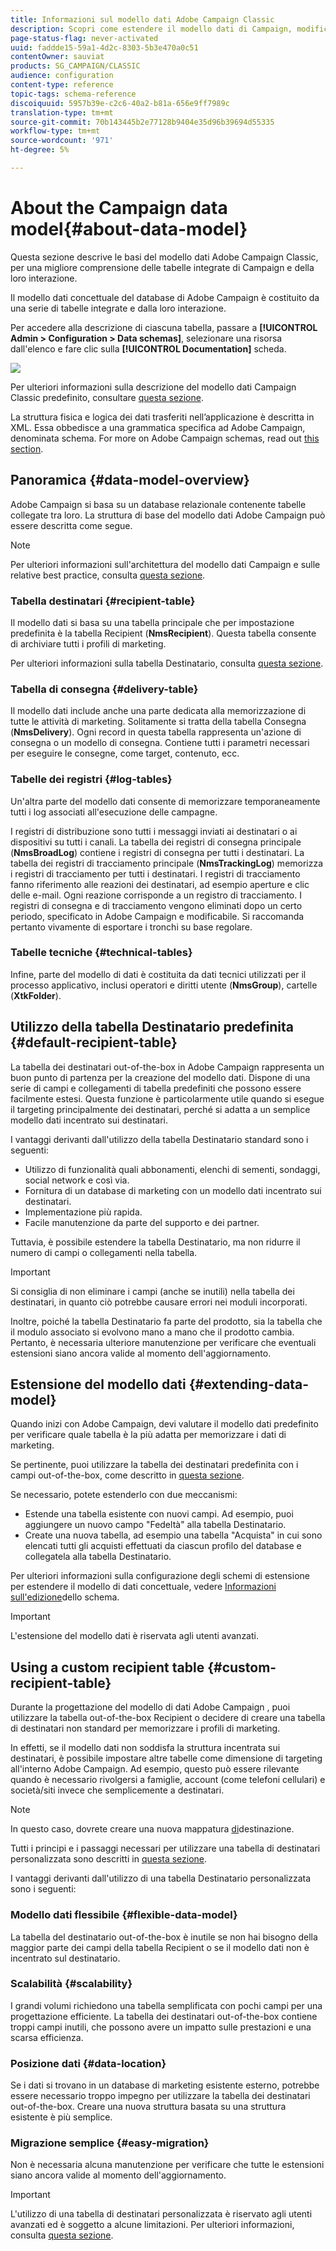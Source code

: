 ```yaml
---
title: Informazioni sul modello dati Adobe Campaign Classic
description: Scopri come estendere il modello dati di Campaign, modificare gli schemi, utilizzare le API e altro ancora.
page-status-flag: never-activated
uuid: faddde15-59a1-4d2c-8303-5b3e470a0c51
contentOwner: sauviat
products: SG_CAMPAIGN/CLASSIC
audience: configuration
content-type: reference
topic-tags: schema-reference
discoiquuid: 5957b39e-c2c6-40a2-b81a-656e9ff7989c
translation-type: tm+mt
source-git-commit: 70b143445b2e77128b9404e35d96b39694d55335
workflow-type: tm+mt
source-wordcount: '971'
ht-degree: 5%

---
```



# About the Campaign data model{#about-data-model}

Questa sezione descrive le basi del modello dati Adobe Campaign Classic, per una migliore comprensione delle tabelle integrate di Campaign e della loro interazione.

Il modello dati concettuale del database di Adobe Campaign è costituito da una serie di tabelle integrate e dalla loro interazione.

Per accedere alla descrizione di ciascuna tabella, passare a **[!UICONTROL Admin > Configuration > Data schemas]**, selezionare una risorsa dall&#39;elenco e fare clic sulla **[!UICONTROL Documentation]** scheda.

![](assets/data-model_documentation-tab.png)

Per ulteriori informazioni sulla descrizione del modello dati Campaign Classic predefinito, consultare [questa sezione](../../configuration/using/data-model-description.md).

La struttura fisica e logica dei dati trasferiti nell’applicazione è descritta in XML. Essa obbedisce a una grammatica specifica ad Adobe Campaign, denominata schema. For more on Adobe Campaign schemas, read out [this section](../../configuration/using/about-schema-reference.md).

## Panoramica {#data-model-overview}

 Adobe Campaign si basa su un database relazionale contenente tabelle collegate tra loro. La struttura di base del modello dati Adobe Campaign  può essere descritta come segue.

>[!NOTE]
>
>Per ulteriori informazioni sull&#39;architettura del modello dati Campaign e sulle relative best practice, consulta [questa sezione](../../configuration/using/data-model-best-practices.md#data-model-architecture).

### Tabella destinatari {#recipient-table}

Il modello dati si basa su una tabella principale che per impostazione predefinita è la tabella Recipient (**NmsRecipient**). Questa tabella consente di archiviare tutti i profili di marketing.

Per ulteriori informazioni sulla tabella Destinatario, consulta [questa sezione](#default-recipient-table).

### Tabella di consegna {#delivery-table}

Il modello dati include anche una parte dedicata alla memorizzazione di tutte le attività di marketing. Solitamente si tratta della tabella Consegna (**NmsDelivery**). Ogni record in questa tabella rappresenta un&#39;azione di consegna o un modello di consegna. Contiene tutti i parametri necessari per eseguire le consegne, come target, contenuto, ecc.

### Tabelle dei registri {#log-tables}

Un&#39;altra parte del modello dati consente di memorizzare temporaneamente tutti i log associati all&#39;esecuzione delle campagne.

I registri di distribuzione sono tutti i messaggi inviati ai destinatari o ai dispositivi su tutti i canali. La tabella dei registri di consegna principale (**NmsBroadLog**) contiene i registri di consegna per tutti i destinatari.
La tabella dei registri di tracciamento principale (**NmsTrackingLog**) memorizza i registri di tracciamento per tutti i destinatari. I registri di tracciamento fanno riferimento alle reazioni dei destinatari, ad esempio aperture e clic delle e-mail. Ogni reazione corrisponde a un registro di tracciamento.
I registri di consegna e di tracciamento vengono eliminati dopo un certo periodo, specificato in  Adobe Campaign e modificabile. Si raccomanda pertanto vivamente di esportare i tronchi su base regolare.

### Tabelle tecniche {#technical-tables}

Infine, parte del modello di dati è costituita da dati tecnici utilizzati per il processo applicativo, inclusi operatori e diritti utente (**NmsGroup**), cartelle (**XtkFolder**).

## Utilizzo della tabella Destinatario predefinita {#default-recipient-table}

La tabella dei destinatari out-of-the-box in  Adobe Campaign rappresenta un buon punto di partenza per la creazione del modello dati. Dispone di una serie di campi e collegamenti di tabella predefiniti che possono essere facilmente estesi. Questa funzione è particolarmente utile quando si esegue il targeting principalmente dei destinatari, perché si adatta a un semplice modello dati incentrato sui destinatari.

I vantaggi derivanti dall&#39;utilizzo della tabella Destinatario standard sono i seguenti:

* Utilizzo di funzionalità quali abbonamenti, elenchi di sementi, sondaggi, social network e così via.
* Fornitura di un database di marketing con un modello dati incentrato sui destinatari.
* Implementazione più rapida.
* Facile manutenzione da parte del supporto e dei partner.

Tuttavia, è possibile estendere la tabella Destinatario, ma non ridurre il numero di campi o collegamenti nella tabella.

>[!IMPORTANT]
>
>Si consiglia di non eliminare i campi (anche se inutili) nella tabella dei destinatari, in quanto ciò potrebbe causare errori nei moduli incorporati.

Inoltre, poiché la tabella Destinatario fa parte del prodotto, sia la tabella che il modulo associato si evolvono mano a mano che il prodotto cambia. Pertanto, è necessaria ulteriore manutenzione per verificare che eventuali estensioni siano ancora valide al momento dell&#39;aggiornamento.

## Estensione del modello dati {#extending-data-model}

Quando inizi con  Adobe Campaign, devi valutare il modello dati predefinito per verificare quale tabella è la più adatta per memorizzare i dati di marketing.

Se pertinente, puoi utilizzare la tabella dei destinatari predefinita con i campi out-of-the-box, come descritto in [questa sezione](#default-recipient-table).

Se necessario, potete estenderlo con due meccanismi:

* Estende una tabella esistente con nuovi campi. Ad esempio, puoi aggiungere un nuovo campo &quot;Fedeltà&quot; alla tabella Destinatario.
* Create una nuova tabella, ad esempio una tabella &quot;Acquista&quot; in cui sono elencati tutti gli acquisti effettuati da ciascun profilo del database e collegatela alla tabella Destinatario.

Per ulteriori informazioni sulla configurazione degli schemi di estensione per estendere il modello di dati concettuale, vedere [Informazioni sull&#39;edizione](../../configuration/using/about-schema-edition.md)dello schema.

>[!IMPORTANT]
>
>L&#39;estensione del modello dati è riservata agli utenti avanzati.

## Using a custom recipient table {#custom-recipient-table}

Durante la progettazione del modello di dati Adobe Campaign , puoi utilizzare la tabella [](#default-recipient-table)out-of-the-box Recipient o decidere di creare una tabella di destinatari non standard per memorizzare i profili di marketing.

In effetti, se il modello dati non soddisfa la struttura incentrata sui destinatari, è possibile impostare altre tabelle come dimensione di targeting all&#39;interno  Adobe Campaign. Ad esempio, questo può essere rilevante quando è necessario rivolgersi a famiglie, account (come telefoni cellulari) e società/siti invece che semplicemente a destinatari.

>[!NOTE]
>
>In questo caso, dovrete creare una nuova mappatura [di](../../configuration/using/target-mapping.md)destinazione.

Tutti i principi e i passaggi necessari per utilizzare una tabella di destinatari personalizzata sono descritti in [questa sezione](../../configuration/using/about-custom-recipient-table.md).

I vantaggi derivanti dall&#39;utilizzo di una tabella Destinatario personalizzata sono i seguenti:

### Modello dati flessibile {#flexible-data-model}

La tabella del destinatario out-of-the-box è inutile se non hai bisogno della maggior parte dei campi della tabella Recipient o se il modello dati non è incentrato sul destinatario.

### Scalabilità {#scalability}

I grandi volumi richiedono una tabella semplificata con pochi campi per una progettazione efficiente. La tabella dei destinatari out-of-the-box contiene troppi campi inutili, che possono avere un impatto sulle prestazioni e una scarsa efficienza.

### Posizione dati {#data-location}

Se i dati si trovano in un database di marketing esistente esterno, potrebbe essere necessario troppo impegno per utilizzare la tabella dei destinatari out-of-the-box. Creare una nuova struttura basata su una struttura esistente è più semplice.

### Migrazione semplice {#easy-migration}

Non è necessaria alcuna manutenzione per verificare che tutte le estensioni siano ancora valide al momento dell&#39;aggiornamento.

>[!IMPORTANT]
>
>L&#39;utilizzo di una tabella di destinatari personalizzata è riservato agli utenti avanzati ed è soggetto a alcune limitazioni. Per ulteriori informazioni, consulta [questa sezione](../../configuration/using/about-custom-recipient-table.md).
